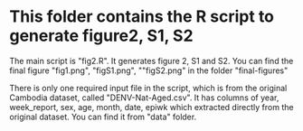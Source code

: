 # This folder contains the R script to generate figure2, S1, S2

The main script is "fig2.R". It generates figure 2, S1 and S2. You can find the final figure "fig1.png", "figS1.png", ""figS2.png" in the folder "final-figures"

There is only one required input file in the script, which is from the original Cambodia dataset, called "DENV-Nat-Aged.csv". It has columns of year, week_report, sex, age, month, date, epiwk which extracted directly from the original dataset. You can find it from "data" folder. 
